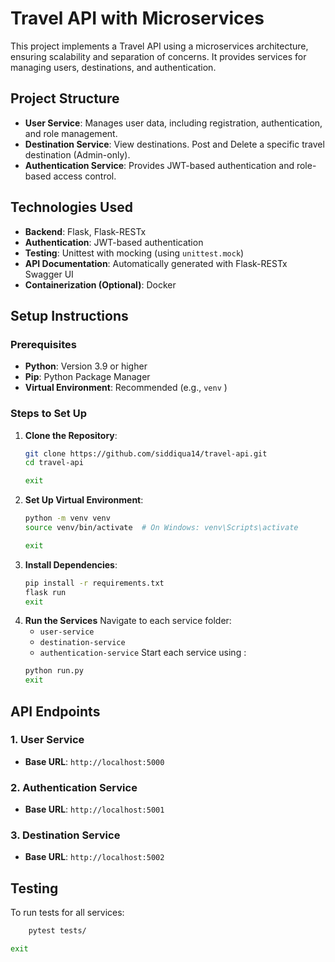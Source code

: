 # Travel API with Microservices

This project implements a Travel API using a microservices architecture, ensuring scalability and separation of concerns. It provides services for managing users, destinations, and authentication.

## Project Structure

- **User Service**: Manages user data, including registration, authentication, and role management.
- **Destination Service**: View destinations. Post and Delete a specific travel destination (Admin-only).
- **Authentication Service**: Provides JWT-based authentication and role-based access control.

## Technologies Used

- **Backend**: Flask, Flask-RESTx
- **Authentication**: JWT-based authentication
- **Testing**: Unittest with mocking (using `unittest.mock`)
- **API Documentation**: Automatically generated with Flask-RESTx Swagger UI
- **Containerization (Optional)**: Docker

## Setup Instructions

### Prerequisites
- **Python**: Version 3.9 or higher
- **Pip**: Python Package Manager
- **Virtual Environment**: Recommended (e.g., `venv` )

### Steps to Set Up

1. **Clone the Repository**:
   ```bash
   git clone https://github.com/siddiqua14/travel-api.git
   cd travel-api

   exit 

2. **Set Up Virtual Environment**:
     ```bash
     python -m venv venv
    source venv/bin/activate  # On Windows: venv\Scripts\activate
    
    exit
3. **Install Dependencies**:
     ```bash
    pip install -r requirements.txt
    flask run
    exit
4. **Run the Services**
   Navigate to each service folder:
   - `user-service`
   - `destination-service`
   - `authentication-service`
   Start each service using : 
   ```bash 
   python run.py
   exit

## API Endpoints

### 1. User Service
- **Base URL**: `http://localhost:5000`

### 2. Authentication Service
- **Base URL**: `http://localhost:5001`

### 3. Destination Service
- **Base URL**: `http://localhost:5002`

## Testing

To run tests for all services:

```bash
    pytest tests/

exit 
